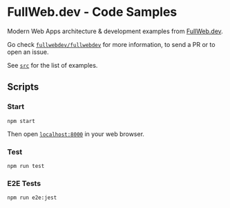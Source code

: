 # FullWeb.dev - Code Samples

Modern Web Apps architecture & development examples from [FullWeb.dev](https://fullweb.dev).

Go check [`fullwebdev/fullwebdev`](https://github.com/fullwebdev/fullwebdev) for more information, to send a PR or to open an issue.

See [`src`](src/README.md) for the list of examples.

## Scripts

### Start

`npm start`

Then open [`localhost:8000`](http://localhost:8000) in your web browser.

### Test

`npm run test`

### E2E Tests

`npm run e2e:jest`
